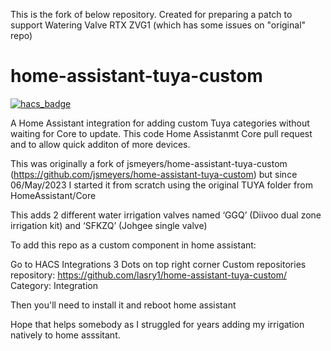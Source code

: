 This is the fork of below repository. Created for preparing a patch to support Watering Valve RTX ZVG1 (which has some issues on "original" repo)

# home-assistant-tuya-custom

[![hacs_badge](https://img.shields.io/badge/HACS-Default-41BDF5.svg?style=for-the-badge)](https://github.com/hacs/integration)

A Home Assistant integration for adding custom Tuya categories without waiting for Core to update.
This code Home Assistanmt Core pull request and to allow quick additon of more devices.


This was originally a fork of jsmeyers/home-assistant-tuya-custom (https://github.com/jsmeyers/home-assistant-tuya-custom) but since 06/May/2023 I started it from scratch using the original TUYA folder from HomeAssistant/Core

This adds 2 different water irrigation valves named ‘GGQ’ (Diivoo dual zone irrigation kit) and ‘SFKZQ’ (Johgee single valve)


To add this repo as a custom component in home assistant:

Go to HACS
Integrations
3 Dots on top right corner
Custom repositories
repository: https://github.com/lasry1/home-assistant-tuya-custom/
Category: Integration


Then you'll need to install it and reboot home assistant

Hope that helps somebody as I struggled for years adding my irrigation natively to home asssitant.

